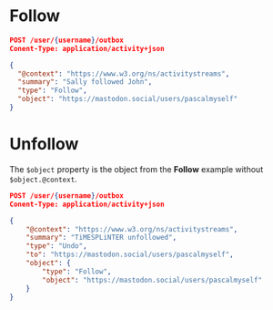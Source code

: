# Follow
```json
POST /user/{username}/outbox
Conent-Type: application/activity+json

{
  "@context": "https://www.w3.org/ns/activitystreams",
  "summary": "Sally followed John",
  "type": "Follow",
  "object": "https://mastodon.social/users/pascalmyself"
}
```

# Unfollow
The `$object` property is the object from the **Follow** example without `$object.@context`.
```json
POST /user/{username}/outbox
Conent-Type: application/activity+json

{
    "@context": "https://www.w3.org/ns/activitystreams",
    "summary": "TiMESPLiNTER unfollowed",
    "type": "Undo",
    "to": "https://mastodon.social/users/pascalmyself",
    "object": {
    	"type": "Follow",
    	"object": "https://mastodon.social/users/pascalmyself" 
    }
}
```
